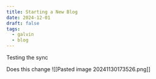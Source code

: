 ```yaml
---
title: Starting a New Blog
date: 2024-12-01
draft: false
tags:
  - galvin
  - blog
---
```


Testing the sync


Does this change
![[Pasted image 20241130173526.png]]